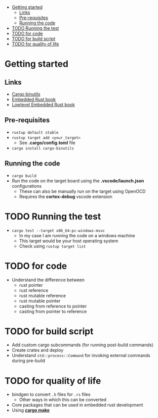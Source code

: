- [Getting started](#getting-started)
  - [Links](#links)
  - [Pre-requisites](#pre-requisites)
  - [Running the code](#running-the-code)
- [TODO Running the test](#todo-running-the-test)
- [TODO for code](#todo-for-code)
- [TODO for build script](#todo-for-build-script)
- [TODO for quality of life](#todo-for-quality-of-life)

# Getting started

## Links

- [Cargo binutils](https://github.com/rust-embedded/cargo-binutils)
- [Embedded Rust book](https://doc.rust-lang.org/stable/embedded-book/)
- [Lowlevel Embedded Rust book](https://docs.rust-embedded.org/embedonomicon/)

## Pre-requisites

- `rustup default stable`
- `rustup target add <your_target>`
  - See **.cargo/config.toml** file
- `cargo install cargo-binutils`

## Running the code

- `cargo build`
- Run the code on the target board using the **.vscode/launch.json** configurations
  - These can also be manually run on the target using OpenOCD
  - Requires the **cortex-debug** vscode extension

# TODO Running the test

- `cargo test --target x86_64-pc-windows-msvc`
  - In my case I am running the code on a windows machine
  - This target would be your host operating system
  - Check using `rustup target list`

# TODO for code

- Understand the difference between
  - rust pointer
  - rust reference
  - rust mutable reference
  - rust mutable pointer
  - casting from reference to pointer
  - casting from pointer to reference

# TODO for build script

- Add custom cargo subcommands (for running post-build commands)
- Create crates and deploy
- Understand `std::process::Command` for invoking external commands during pre-build

# TODO for quality of life

- bindgen to convert `.h` files for `.rs` files
  - Other ways in which this can be converted
- Core packages that can be used in embedded rust development
- Using [**cargo make**](https://github.com/sagiegurari/cargo-make)
